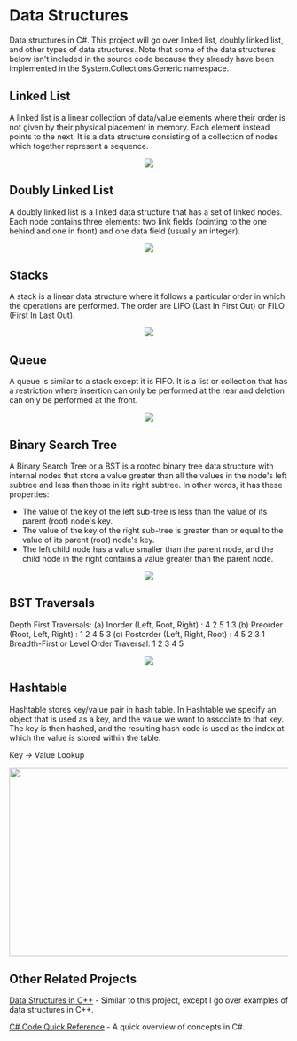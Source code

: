 # Data Structures
Data structures in C#. This project will go over linked list, doubly linked list, and other types of data structures. Note that some of the data structures below isn't included in the source code because they already have been implemented in the System.Collections.Generic namespace.

**Linked List**
--------------------
A linked list is a linear collection of data/value elements where their order is not given by their physical placement in memory. Each element instead points to the next. It is a data structure consisting of a collection of nodes which together represent a sequence.

<p align="center">
<img src="https://user-images.githubusercontent.com/100814612/163313907-1522e02b-b3e0-493f-b1c2-54a600e6a5f1.png"><img>
</p>

**Doubly Linked List**
--------------------
A doubly linked list is a linked data structure that has a set of linked nodes. Each node contains three elements: two link fields (pointing to the one behind and one in front) and one data field (usually an integer).

<p align="center">
<img src="https://user-images.githubusercontent.com/100814612/163319019-cb3246a4-be1b-4b4e-b659-6ead75abc6d3.png"><img>
</p>

**Stacks**
-----------------
A stack is a linear data structure where it follows a particular order in which the operations are performed. The order are LIFO (Last In First Out) or FILO (First In Last Out).

<p align="center">
<img src="https://user-images.githubusercontent.com/100814612/163494801-6b9aaa87-60b8-44c9-84b8-f2fc9ab41a54.png"><img>
</p>
  
**Queue**
-----------------
A queue is similar to a stack except it is FIFO. It is a list or collection that has a restriction where insertion can only be performed at the rear and deletion can only be performed at the front.

<p align="center">
<img src="https://user-images.githubusercontent.com/100814612/163496502-98e219f1-e617-416f-8289-c98707263638.png"><img>
</p>

**Binary Search Tree**
-----------------
A Binary Search Tree or a BST is a rooted binary tree data structure with internal nodes that store a value greater than all the values in the node's left subtree and less than those in its right subtree. In other words, it has these properties:

- The value of the key of the left sub-tree is less than the value of its parent (root) node's key.
- The value of the key of the right sub-tree is greater than or equal to the value of its parent (root) node's key.
- The left child node has a value smaller than the parent node, and the child node in the right contains a value greater than the parent node.

<p align="center">
<img src="https://user-images.githubusercontent.com/100814612/164086536-e2183329-56ca-4cd4-be2e-554657034a1a.png"><img>
</p>

**BST Traversals**
------------
Depth First Traversals: 
(a) Inorder (Left, Root, Right) : 4 2 5 1 3 
(b) Preorder (Root, Left, Right) : 1 2 4 5 3 
(c) Postorder (Left, Right, Root) : 4 5 2 3 1
Breadth-First or Level Order Traversal: 1 2 3 4 5 

<p align="center">
<img src="https://user-images.githubusercontent.com/100814612/168935509-110879f5-02dd-457d-a59a-fb6fd4443682.png"><img>
</p>


**Hashtable**
-----------------
Hashtable stores key/value pair in hash table. In Hashtable we specify an object that is used as a key, and the value we want to associate to that key. The key is then hashed, and the resulting hash code is used as the index at which the value is stored within the table.

Key → Value Lookup

<p align="center">
<img src="https://user-images.githubusercontent.com/100814612/168933577-90d84edf-3f98-4935-b0b1-1f89d4a2d577.png" width = "600", height = "340"><img>
</p>


**Other Related Projects**
----------------
[Data Structures in C++](https://github.com/Kttra/DataStructures) - Similar to this project, except I go over examples of data structures in C++.

[C# Code Quick Reference](https://github.com/Kttra/CSharpCode) - A quick overview of concepts in C#.
